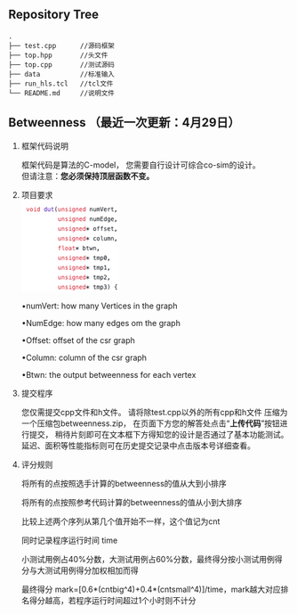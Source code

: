 ## Repository Tree
```
.
├── test.cpp      //源码框架
├── top.hpp       //头文件
├── top.cpp       //测试源码
├── data          //标准输入
├── run_hls.tcl   //tcl文件
└── README.md     //说明文件
```

## Betweenness （最近一次更新：4月29日）
1. 框架代码说明

    框架代码是算法的C-model，
    您需要自行设计可综合co-sim的设计。  
    但请注意：**您必须保持顶层函数不变。**
    
2. 项目要求  
    ![](../assets/1.png)
  
  
    •numVert: how many Vertices in the graph
  
    •NumEdge: how many edges om the graph
  
    •Offset: offset of the csr graph
  
    •Column: column of the csr graph
  
    •Btwn: the output betweenness for each vertex
  
3. 提交程序
  
    您仅需提交cpp文件和h文件。
    请将除test.cpp以外的所有cpp和h文件
    压缩为一个压缩包betweenness.zip，
    在页面下方您的解答处点击“**上传代码**”按钮进行提交，
    稍待片刻即可在文本框下方得知您的设计是否通过了基本功能测试。
    延迟、面积等性能指标则可在历史提交记录中点击版本号详细查看。
  
4. 评分规则
  
    将所有的点按照选手计算的betweenness的值从大到小排序
  
    将所有的点按照参考代码计算的betweenness的值从小到大排序
  
    比较上述两个序列从第几个值开始不一样，这个值记为cnt
  
    同时记录程序运行时间 time
    
    小测试用例占40%分数，大测试用例占60%分数，最终得分按小测试用例得分与大测试用例得分加权相加而得
  
    最终得分 mark=[0.6*(cntbig^4)+0.4*(cntsmall^4)]/time，mark越大对应排名得分越高，若程序运行时间超过1个小时则不计分
